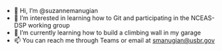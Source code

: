 - 👋 Hi, I’m @suzannemanugian
- 👀 I’m interested in learning how to Git and participating in the NCEAS-DSP working group
- 🌱 I’m currently learning how to build a climbing wall in my garage
- 📫 You can reach me through Teams or email at smanugian@usbr.gov

<!---
suzannemanugian/suzannemanugian is a ✨ special ✨ repository because its `README.md` (this file) appears on your GitHub profile.
You can click the Preview link to take a look at your changes.
--->
